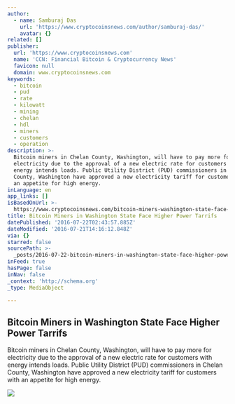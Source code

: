 ```yaml
---
author:
  - name: Samburaj Das
    url: 'https://www.cryptocoinsnews.com/author/samburaj-das/'
    avatar: {}
related: []
publisher:
  url: 'https://www.cryptocoinsnews.com'
  name: 'CCN: Financial Bitcoin & Cryptocurrency News'
  favicon: null
  domain: www.cryptocoinsnews.com
keywords:
  - bitcoin
  - pud
  - rate
  - kilowatt
  - mining
  - chelan
  - hdl
  - miners
  - customers
  - operation
description: >-
  Bitcoin miners in Chelan County, Washington, will have to pay more for
  electricity due to the approval of a new electric rate for customers with
  energy intends loads. Public Utility District (PUD) commissioners in Chelan
  County, Washington have approved a new electricity tariff for customers with
  an appetite for high energy.
inLanguage: en
app_links: []
isBasedOnUrl: >-
  https://www.cryptocoinsnews.com/bitcoin-miners-washington-state-face-higher-power-tarrifs/
title: Bitcoin Miners in Washington State Face Higher Power Tarrifs
datePublished: '2016-07-22T02:43:57.885Z'
dateModified: '2016-07-21T14:16:12.848Z'
via: {}
starred: false
sourcePath: >-
  _posts/2016-07-22-bitcoin-miners-in-washington-state-face-higher-power-tarrifs.md
inFeed: true
hasPage: false
inNav: false
_context: 'http://schema.org'
_type: MediaObject

---
```

<article style=""><h1>Bitcoin Miners in Washington State Face Higher Power Tarrifs</h1><p>Bitcoin miners in Chelan County, Washington, will have to pay more for electricity due to the approval of a new electric rate for customers with energy intends loads. Public Utility District (PUD) commissioners in Chelan County, Washington have approved a new electricity tariff for customers with an appetite for high energy.</p><img src="https://www.cryptocoinsnews.com/wp-content/uploads/2016/07/Power-meter.jpg" /></article>